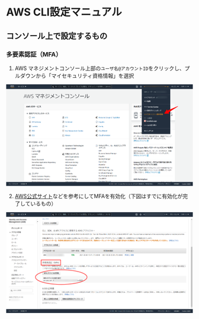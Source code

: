# AWS CLI設定マニュアル

## コンソール上で設定するもの

### 多要素認証（MFA）

1. AWS マネジメントコンソール上部の`ユーザ名@アカウントID`をクリックし、プルダウンから「マイセキュリティ資格情報」を選択

<img width=800 src="./image/management_console_top.png">

2. [AWS公式サイト](https://docs.aws.amazon.com/ja_jp/IAM/latest/UserGuide/id_credentials_mfa_enable_virtual.html?icmpid=docs_iam_console#enable-virt-mfa-for-own-iam-user)などを参考にしてMFAを有効化（下図はすでに有効化が完了しているもの）

<img width=800 src="./image/iam_mfa.png">

